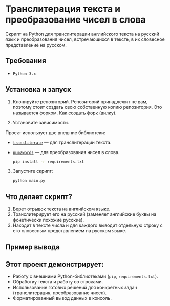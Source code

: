 # Транслитерация текста и преобразование чисел в слова

Cкрипт на Python для транслитерации английского текста на русский язык и преобразования чисел, встречающихся в тексте, в их словесное представление на русском.

## Требования
- `Python 3.x`

## Установка и запуск

1.  Клонируйте репозиторий.
Репозиторий принадлежит не вам, поэтому стоит создать свою собственную копию репозитория. Это называется форком. [Как создать форк (вилку)](https://docs.github.com/ru/pull-requests/collaborating-with-pull-requests/working-with-forks/fork-a-repo).

2.  Установите зависимости.

Проект использует две внешние библиотеки:
*   [`transliterate`](https://github.com/barseghyanartur/transliterate) — для транслитерации текста.
*   [`num2words`](https://github.com/savoirfairelinux/num2words) — для преобразования чисел в слова.

    ```bash
    pip install -r requirements.txt
    ```

3.  Запустите скрипт:
    ```bash
    python main.py
    ```

## Что делает скрипт?

1.  Берет отрывок текста на английском языке.
2.  Транслитерирует его на русский (заменяет английские буквы на фонетически похожие русские).
3.  Находит в тексте числа и для каждого выводит отдельную строку с его словесным представлением на русском языке.

## Пример вывода


## Этот проект демонстрирует:
*   Работу с внешними Python-библиотеками (`pip`, `requirements.txt`).
*   Обработку текста и работу со строками.
*   Использование готовых решений для конкретных задач (транслитерация, преобразование чисел).
*   Форматированный вывод данных в консоль.